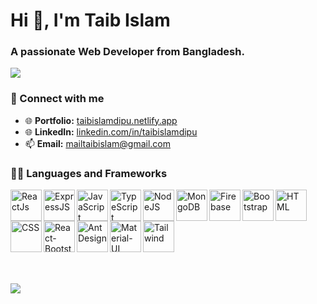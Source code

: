 <h1>Hi 👋, I'm Taib Islam</h1>
<h3>A passionate Web Developer from Bangladesh.</h3>

<p>
  <a href="https://git.io/typing-svg"><img src="https://readme-typing-svg.herokuapp.com?color=36BCF7&lines=02%2B+years+of+coding+experience;Always+exploring+new+things;Full+stack+web+developer+"></a>
</p>


### 🤝 Connect with me
- 🌐 <b>Portfolio:</b> <a href="https://taibislamdipu.netlify.app/" target="_blank" title="Portfolio">taibislamdipu.netlify.app</a>
- 🌐 <b>LinkedIn:</b> <a href="https://www.linkedin.com/in/taibislamdipu/" target="_blank" title="LinkedIn">linkedin.com/in/taibislamdipu</a>
- 📫 <b>Email:</b> mailtaibislam@gmail.com

<!-- icons collected from icons8.com -->
### 👨‍💻 Languages and Frameworks

<img align="left" alt="ReactJs" title="ReactJS (I'm a JavaScript library)" height="50" width="50" src="https://img.icons8.com/color/48/000000/react-native.png"/>
<img align="left" alt="ExpressJS" title="ExpressJS" height="50" width="50" src="https://i.imgur.com/HIF5Fwy.jpg"/>
<img align="left" alt="JavaScript" title="JavaScript" height="50" width="50" src="https://img.icons8.com/color/48/000000/javascript--v1.png" />
<img align="left" alt="TypeScript" title="TypeScript" height="50" width="50" src="https://img.icons8.com/color/48/000000/typescript.png" />
<img align="left" alt="NodeJS" title="NodeJS" height="50" width="50" src="https://img.icons8.com/color/48/000000/nodejs.png" />
<img align="left" alt="MongoDB" title="MongoDB" height="50" width="50" src="https://img.icons8.com/color/48/000000/mongodb.png" />
<img align="left" alt="Firebase" title="Firebase" height="50" width="50" src="https://img.icons8.com/color/48/000000/firebase.png" />
<img align="left" alt="Bootstrap" title="Bootstrap" height="50" width="50" src="https://img.icons8.com/color/48/000000/bootstrap.png" />
<img align="left" alt="HTML" title="HTML" height="50" width="50" src="https://img.icons8.com/color/50/000000/html-5.png" />
<img align="left" alt="CSS" title="CSS" height="50" width="50" src="https://img.icons8.com/color/48/000000/css3.png" />
<img align="left" alt="React-Bootstrap" title="React-Bootstrap" height="50" width="50" src="https://i.imgur.com/Rc554XX.png" />
<img align="left" alt="Ant Design" title="Ant Design" height="50" width="50" src="https://i.imgur.com/y42qtQb.png" />  
<img align="left" alt="Material-UI" title="Material-UI" height="50" width="50" src="https://img.icons8.com/color/48/000000/material-ui.png" />
<img align="left" alt="Tailwind" title="Tailwind" height="50" width="50" src="https://i.imgur.com/Ds5CeCg.png" />



<br />
<br />





<br />
<br />
<br />
<br />
<br />
<br />

<!-- GitHub Profile Views Counter -->
![](https://komarev.com/ghpvc/?username=taibislamdipu)




<!-- ------------------------------
            Cover Photo List 
----------------------------------->
<!-- 

The Creation of Adam by Michelangelo. Date: 1508 - 1512 - https://i.imgur.com/5wANBmv.jpg  
The Writing on the Wall, new songs by Iron Maiden - https://i.imgur.com/1Thi7Iz.jpg
The School of Athens - https://i.imgur.com/E7nqDJS.jpg

-->




